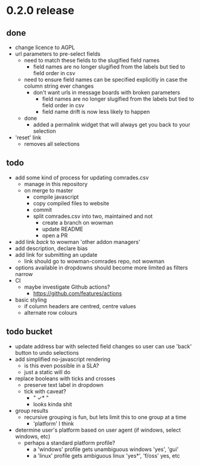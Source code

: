 # 0.2.0 release

## done

* change licence to AGPL
* url parameters to pre-select fields
    - need to match these fields to the slugified field names
        - field names are no longer slugified from the labels but tied to field order in csv
    - need to ensure field names can be specified explicitly in case the column string ever changes
        - don't want urls in message boards with broken parameters
            - field names are no longer slugified from the labels but tied to field order in csv
            - field name drift is now less likely to happen
    - done
        - added a permalink widget that will always get you back to your selection
* 'reset' link
    - removes all selections
    
## todo

* add some kind of process for updating comrades.csv
    - manage in this repository
    - on merge to master
        - compile javascript
        - copy compiled files to website
        - commit
        - split comrades.csv into two, maintained and not
            - create a branch on wowman
            - update README
            - open a PR
* add link *back* to wowman 'other addon managers'
* add description, declare bias
* add link for submitting an update
    - link should go to wowman-comrades repo, not wowman
* options available in dropdowns should become more limited as filters narrow
* CI
    - maybe investigate Github actions?
        - https://github.com/features/actions
* basic styling
    - if column headers are centred, centre values
    - alternate row colours

## todo bucket

* update address bar with selected field changes so user can use 'back' button to undo selections
* add simplified no-javascript rendering
    - is this even possible in a SLA?
    - just a static will do
* replace booleans with ticks and crosses
    - preserve text label in dropdown
    - tick with caveat? 
        - "  ✓*  "
        - looks kinda shit
* group results
    - recursive grouping is fun, but lets limit this to one group at a time
        - 'platform' I think
* determine user's platform based on user agent (if windows, select windows, etc)
    - perhaps a standard platform profile? 
        - a 'windows' profile gets unambiguous windows 'yes', 'gui'
        - a 'linux' profile gets ambiguous linux 'yes*', 'f/oss' yes, etc
